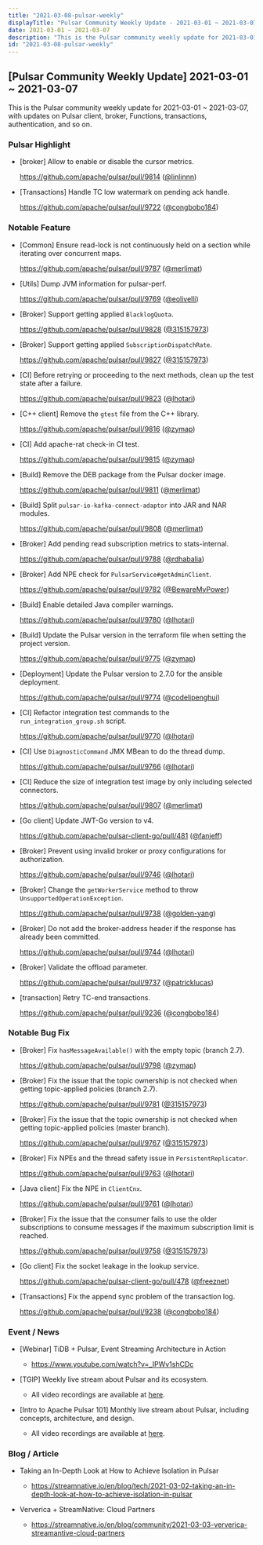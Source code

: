 ```yaml
---
title: "2021-03-08-pulsar-weekly"
displayTitle: "Pulsar Community Weekly Update - 2021-03-01 ~ 2021-03-07"
date: 2021-03-01 ~ 2021-03-07
description: "This is the Pulsar community weekly update for 2021-03-01 ~ 2021-03-07, with updates on Pulsar client, broker, Functions, transactions, authentication, and so on."
id: "2021-03-08-pulsar-weekly"
---
```


## [Pulsar Community Weekly Update] 2021-03-01 ~ 2021-03-07

This is the Pulsar community weekly update for 2021-03-01 ~ 2021-03-07, with updates on Pulsar client, broker, Functions, transactions, authentication, and so on.

### Pulsar Highlight

- [broker] Allow to enable or disable the cursor metrics.

  https://github.com/apache/pulsar/pull/9814 ([@linlinnn](https://github.com/linlinnn))
  
- [Transactions] Handle TC low watermark on pending ack handle.

  https://github.com/apache/pulsar/pull/9722 ([@congbobo184](https://github.com/congbobo184))

### Notable Feature

- [Common] Ensure read-lock is not continuously held on a section while iterating over concurrent maps.

  https://github.com/apache/pulsar/pull/9787 ([@merlimat](https://github.com/merlimat))

- [Utils] Dump JVM information for pulsar-perf.

  https://github.com/apache/pulsar/pull/9769 ([@eolivelli](https://github.com/eolivelli))

- [Broker] Support getting applied `BlacklogQuota`.

  https://github.com/apache/pulsar/pull/9828 ([@315157973](https://github.com/315157973))

- [Broker] Support getting applied `SubscriptionDispatchRate`.

  https://github.com/apache/pulsar/pull/9827 ([@315157973](https://github.com/315157973))
  
- [CI] Before retrying or proceeding to the next methods, clean up the test state after a failure.

  https://github.com/apache/pulsar/pull/9823 ([@lhotari](https://github.com/lhotari))

- [C++ client] Remove the `gtest` file from the C++ library.

  https://github.com/apache/pulsar/pull/9816 ([@zymap](https://github.com/zymap))

- [CI] Add apache-rat check-in CI test.

  https://github.com/apache/pulsar/pull/9815 ([@zymap](https://github.com/zymap))
  
- [Build] Remove the DEB package from the Pulsar docker image.

  https://github.com/apache/pulsar/pull/9811 ([@merlimat](https://github.com/merlimat))

- [Build] Split `pulsar-io-kafka-connect-adaptor` into JAR and NAR modules.

  https://github.com/apache/pulsar/pull/9808 ([@merlimat](https://github.com/merlimat))
  
- [Broker] Add pending read subscription metrics to stats-internal.

  https://github.com/apache/pulsar/pull/9788 ([@rdhabalia](https://github.com/rdhabalia))

- [Broker] Add NPE check for `PulsarService#getAdminClient`.

  https://github.com/apache/pulsar/pull/9782 ([@BewareMyPower](https://github.com/BewareMyPower))

- [Build] Enable detailed Java compiler warnings.

  https://github.com/apache/pulsar/pull/9780 ([@lhotari](https://github.com/lhotari))

- [Build] Update the Pulsar version in the terraform file when setting the project version.

  https://github.com/apache/pulsar/pull/9775 ([@zymap](https://github.com/zymap))

- [Deployment] Update the Pulsar version to 2.7.0 for the ansible deployment.

  https://github.com/apache/pulsar/pull/9774 ([@codelipenghui](https://github.com/codelipenghui))

- [CI] Refactor integration test commands to the `run_integration_group.sh` script.

  https://github.com/apache/pulsar/pull/9770 ([@lhotari](https://github.com/lhotari))

- [CI] Use `DiagnosticCommand` JMX MBean to do the thread dump.

  https://github.com/apache/pulsar/pull/9766 ([@lhotari](https://github.com/lhotari))

- [CI] Reduce the size of integration test image by only including selected connectors.

  https://github.com/apache/pulsar/pull/9807 ([@merlimat](https://github.com/merlimat))
  
- [Go client] Update JWT-Go version to v4.

  https://github.com/apache/pulsar-client-go/pull/481 ([@fanjeff](https://github.com/fanjeff))
  
- [Broker] Prevent using invalid broker or proxy configurations for authorization.

  https://github.com/apache/pulsar/pull/9746 ([@lhotari](https://github.com/lhotari))
  
- [Broker] Change the `getWorkerService` method to throw `UnsupportedOperationException`.

  https://github.com/apache/pulsar/pull/9738 ([@golden-yang](https://github.com/golden-yang))
  
- [Broker] Do not add the broker-address header if the response has already been committed.

  https://github.com/apache/pulsar/pull/9744 ([@lhotari](https://github.com/lhotari))
  
- [Broker] Validate the offload parameter.

  https://github.com/apache/pulsar/pull/9737 ([@patricklucas](https://github.com/patricklucas))
  
- [transaction] Retry TC-end transactions.

  https://github.com/apache/pulsar/pull/9236 ([@congbobo184](https://github.com/congbobo184))

### Notable Bug Fix
  
- [Broker] Fix `hasMessageAvailable()` with the empty topic (branch 2.7).

  https://github.com/apache/pulsar/pull/9798 ([@zymap](https://github.com/zymap))

- [Broker] Fix the issue that the topic ownership is not checked when getting topic-applied policies (branch 2.7).

  https://github.com/apache/pulsar/pull/9781 ([@315157973](https://github.com/315157973))

- [Broker] Fix the issue that the topic ownership is not checked when getting topic-applied policies (master branch).

  https://github.com/apache/pulsar/pull/9767 ([@315157973](https://github.com/315157973))
  
- [Broker] Fix NPEs and the thread safety issue in `PersistentReplicator`.

  https://github.com/apache/pulsar/pull/9763 ([@lhotari](https://github.com/lhotari))

- [Java client] Fix the NPE in `ClientCnx`.

  https://github.com/apache/pulsar/pull/9761 ([@lhotari](https://github.com/lhotari))

- [Broker] Fix the issue that the consumer fails to use the older subscriptions to consume messages if the maximum subscription limit is reached.

  https://github.com/apache/pulsar/pull/9758 ([@315157973](https://github.com/315157973))

- [Go client] Fix the socket leakage in the lookup service.

  https://github.com/apache/pulsar-client-go/pull/478 ([@freeznet](https://github.com/freeznet))
  
- [Transactions] Fix the append sync problem of the transaction log.

  https://github.com/apache/pulsar/pull/9238 ([@congbobo184](https://github.com/congbobo184))

### Event / News

- [Webinar] TiDB + Pulsar, Event Streaming Architecture in Action

  - https://www.youtube.com/watch?v=_IPWv1shCDc

- [TGIP] Weekly live stream about Pulsar and its ecosystem.

  - All video recordings are available at [here](https://streamnative.io/resource#tgip).

- [Intro to Apache Pulsar 101] Monthly live stream about Pulsar, including concepts, architecture, and design.

    - All video recordings are available at [here](https://streamnative.io/en/resource#intro-to-apache-pulsar-101).

### Blog / Article

- Taking an In-Depth Look at How to Achieve Isolation in Pulsar

    - https://streamnative.io/en/blog/tech/2021-03-02-taking-an-in-depth-look-at-how-to-achieve-isolation-in-pulsar

- Ververica + StreamNative: Cloud Partners

    - https://streamnative.io/en/blog/community/2021-03-03-ververica-streamantive-cloud-partners
